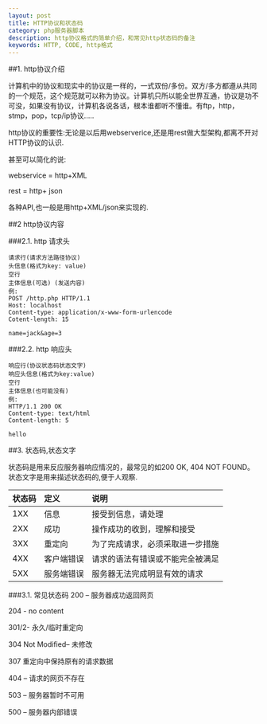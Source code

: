 ```yaml
---
layout: post
title: HTTP协议和状态码
category: php服务器脚本
description: http协议格式的简单介绍，和常见http状态码的备注
keywords: HTTP, CODE, http格式
---
```


##1. http协议介绍

计算机中的协议和现实中的协议是一样的，一式双份/多份。双方/多方都遵从共同的一个规范，这个规范就可以称为协议。计算机只所以能全世界互通，协议是功不可没，如果没有协议，计算机各说各话，根本谁都听不懂谁。有ftp，http，stmp，pop，tcp/ip协议.....

http协议的重要性:无论是以后用webserverice,还是用rest做大型架构,都离不开对HTTP协议的认识.

甚至可以简化的说:

webservice = http+XML

rest = http+ json

各种API,也一般是用http+XML/json来实现的.

##2 http协议内容

###2.1. http 请求头

    请求行(请求方法路径协议)
    头信息(格式为key: value)
    空行
    主体信息(可选) (发送内容)
    例:
    POST /http.php HTTP/1.1
    Host: localhost
    Content-type: application/x-www-form-urlencode
    Cotent-length: 15

    name=jack&age=3

###2.2. http 响应头

    响应行(协议状态码状态文字)
    响应头信息(格式为key:value)
    空行
    主体信息(也可能没有)
    例:
    HTTP/1.1 200 OK
    Content-type: text/html
    Content-length: 5

    hello

##3. 状态码,状态文字

状态码是用来反应服务器响应情况的，最常见的如200 OK, 404 NOT FOUND。状态文字是用来描述状态码的,便于人观察.

| 状态码  | 定义       |  说明 |
| :-----  | :--------  | :---- |
| 1XX     | 信息       | 接受到信息，请处理 |
| 2XX     | 成功       | 操作成功的收到，理解和接受 |
| 3XX     | 重定向     | 为了完成请求，必须采取进一步措施 |
| 4XX     | 客户端错误 | 请求的语法有错误或不能完全被满足 |
| 5XX     | 服务端错误 | 服务器无法完成明显有效的请求 |

###3.1. 常见状态码
200 – 服务器成功返回网页  

204 - no content

301/2- 永久/临时重定向

304 Not Modified– 未修改  

307 重定向中保持原有的请求数据
 
404 – 请求的网页不存在 

503 – 服务器暂时不可用 

500 – 服务器内部错误

